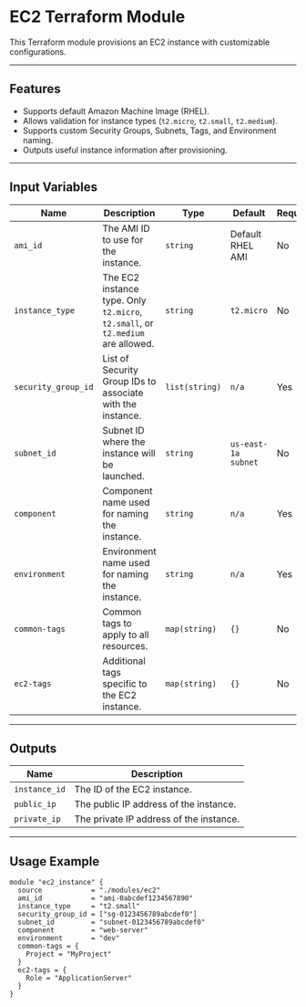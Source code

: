 # EC2 Terraform Module

This Terraform module provisions an EC2 instance with customizable configurations.

---

## Features

- Supports default Amazon Machine Image (RHEL).
- Allows validation for instance types (`t2.micro`, `t2.small`, `t2.medium`).
- Supports custom Security Groups, Subnets, Tags, and Environment naming.
- Outputs useful instance information after provisioning.

---

## Input Variables

| Name             | Description                                                   | Type        | Default    | Required |
|------------------|---------------------------------------------------------------|-------------|------------|----------|
| `ami_id`         | The AMI ID to use for the instance.                          | `string`    | Default RHEL AMI | No |
| `instance_type`  | The EC2 instance type. Only `t2.micro`, `t2.small`, or `t2.medium` are allowed. | `string` | `t2.micro` | No |
| `security_group_id` | List of Security Group IDs to associate with the instance. | `list(string)` | `n/a` | Yes |
| `subnet_id`      | Subnet ID where the instance will be launched.               | `string`    | `us-east-1a subnet` | No |
| `component`      | Component name used for naming the instance.                 | `string`    | `n/a` | Yes |
| `environment`    | Environment name used for naming the instance.               | `string`    | `n/a` | Yes |
| `common-tags`    | Common tags to apply to all resources.                       | `map(string)` | `{}` | No |
| `ec2-tags`       | Additional tags specific to the EC2 instance.                | `map(string)` | `{}` | No |

---

## Outputs

| Name         | Description |
|--------------|-------------|
| `instance_id` | The ID of the EC2 instance. |
| `public_ip`   | The public IP address of the instance. |
| `private_ip`  | The private IP address of the instance. |

---

## Usage Example

```hcl
module "ec2_instance" {
  source            = "./modules/ec2"
  ami_id            = "ami-0abcdef1234567890"
  instance_type     = "t2.small"
  security_group_id = ["sg-0123456789abcdef0"]
  subnet_id         = "subnet-0123456789abcdef0"
  component         = "web-server"
  environment       = "dev"
  common-tags = {
    Project = "MyProject"
  }
  ec2-tags = {
    Role = "ApplicationServer"
  }
}
